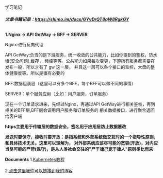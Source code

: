 学习笔记

###### **文章书籍记录：https://shimo.im/docs/GYvDrQT8qW8RgkGY**


**1.Nginx -> API GetWay -> BFF -> SERVER**

Nginx:进行反向代理

API GetWay:负责的是下游服务，统一收敛的公共能力，比如你提到的鉴权，防水墙(安全问题),缓存，
          频控等等。公共能力如果每次变更，下游所有服务都需要在发布一般，所以才有了 gw 这一层。 
          并且这一层可以各个接口的监控，大盘的整体健康度等。所以是很有必要的
          
BFF:数据组装层（这里可以有多个BFF，每个BFF可以做不同的事情）

SERVER：单个服务应用（比如：用户服务，订单服务）

现在一个订单请求进来，先经过Nginx，再通过API GetWay进行相关鉴权，再到相关的BFF层,BFF层会调用用户服务和订单服务的
相关数据接口，进行聚合返回给客户端


**https主要用于传输层的数据安全，签名用于应用层防止数据篡改**


**发送时要保守，接收时要开放：是指系统和外部系统做交互时的一个指导性原则，和具体技术无关。这里可以理解为，
对外部系统应该尽可能的宽容(开放)，对内应当尽可能的严苛(保守)，是从人类社会交往的"严于律己宽于律人"原则类比而来**


**Documents**
1.[Kubernetes教程](https://www.kuboard.cn/learning/)<br />  
2.[点击这里我你可以链接到我的博客](http://guoyunsky.iteye.com)<br />  


